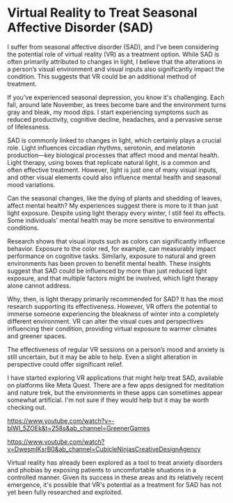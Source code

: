 # Virtual Reality to Treat Seasonal Affective Disorder (SAD)

I suffer from seasonal affective disorder (SAD), and I've been considering the potential role of virtual reality (VR) as a treatment option. While SAD is often primarily attributed to changes in light, I believe that the alterations in a person’s visual environment and visual inputs also significantly impact the condition. This suggests that VR could be an additional method of treatment.

If you've experienced seasonal depression, you know it's challenging. Each fall, around late November, as trees become bare and the environment turns gray and bleak, my mood dips. I start experiencing symptoms such as reduced productivity, cognitive decline, headaches, and a pervasive sense of lifelessness.

SAD is commonly linked to changes in light, which certainly plays a crucial role. Light influences circadian rhythms, serotonin, and melatonin production—key biological processes that affect mood and mental health. Light therapy, using boxes that replicate natural light, is a common and often effective treatment. However, light is just one of many visual inputs, and other visual elements could also influence mental health and seasonal mood variations.

Can the seasonal changes, like the dying of plants and shedding of leaves, affect mental health? My experiences suggest there is more to it than just light exposure. Despite using light therapy every winter, I still feel its effects. Some individuals' mental health may be more sensitive to environmental conditions.

Research shows that visual inputs such as colors can significantly influence behavior. Exposure to the color red, for example, can measurably impact performance on cognitive tasks. Similarly, exposure to natural and green environments has been proven to benefit mental health. These insights suggest that SAD could be influenced by more than just reduced light exposure, and that multiple factors might be involved, which light therapy alone cannot address.

Why, then, is light therapy primarily recommended for SAD? It has the most research supporting its effectiveness. However, VR offers the potential to immerse someone experiencing the bleakness of winter into a completely different environment. VR can alter the visual cues and perspectives influencing their condition, providing virtual exposure to warmer climates and greener spaces.

The effectiveness of regular VR sessions on a person’s mood and anxiety is still uncertain, but it may be able to help. Even a slight alteration in perspective could offer significant relief.

I have started exploring VR applications that might help treat SAD, available on platforms like Meta Quest. There are  a few apps designed for meditation and nature trek, but the environments in these apps can sometimes appear somewhat artificial. I'm not sure if they would help but it may be worth checking out. 

https://www.youtube.com/watch?v=-bIWI_5ZOEk&t=258s&ab_channel=GreenerGames

https://www.youtube.com/watch?v=DwesmlKsrB0&ab_channel=CubicleNinjasCreativeDesignAgency


Virtual reality has already been explored as a tool to treat anxiety disorders and phobias by exposing patients to uncomfortable situations in a controlled manner. Given its success in these areas and its relatively recent emergence, it's possible that VR's potential as a treatment for SAD has not yet been fully researched and exploited.